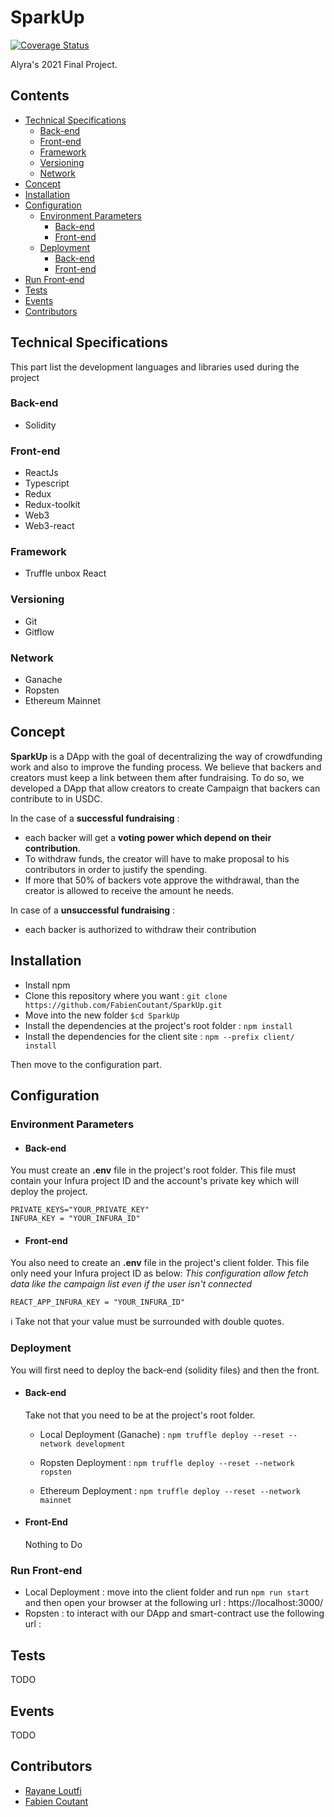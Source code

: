 # SparkUp 
[![Coverage Status](https://coveralls.io/repos/github/FabienCoutant/SparkUp/badge.svg?branch=master)](https://coveralls.io/github/FabienCoutant/SparkUp?branch=master)

Alyra's 2021 Final Project.


## Contents
* [Technical Specifications](#Technical-Specifications)
  * [Back-end](#Back-end)
  * [Front-end](#Front-end)
  * [Framework](#Framework)
  * [Versioning](#Versioning)
  * [Network](#Network)
* [Concept](#concept)
* [Installation](#Installation)
* [Configuration](#Configuration)
  * [Environment Parameters](#Environment-Parameters)
    * [Back-end](#Back-end) 
    * [Front-end](#Front-end) 
  * [Deployment](#Deployment)
    * [Back-end](#Back-end)
    * [Front-end](#Front-end)
* [Run Front-end](#Run-Front-end)
* [Tests](#Tests)
* [Events](#Events)
* [Contributors](#Contributors)

## Technical Specifications

This part list the development languages and libraries used during the project

### Back-end
* Solidity

### Front-end
* ReactJs
* Typescript
* Redux
* Redux-toolkit
* Web3
* Web3-react

### Framework
* Truffle unbox React

### Versioning
* Git
* Gitflow

### Network
* Ganache
* Ropsten
* Ethereum Mainnet



## Concept

**SparkUp** is a DApp with the goal of decentralizing the way of crowdfunding work and also to improve the funding
process. We believe that backers and creators must keep a link between them after fundraising. To do so, we developed a
DApp that allow creators to create Campaign that backers can contribute to in USDC.

In the case of a **successful fundraising** :

* each backer will get a **voting power which depend on their contribution**.
* To withdraw funds, the creator will have to make proposal to his contributors in order to justify the spending.
* If more that 50% of backers vote approve the withdrawal, than the creator is allowed to receive the amount he needs.

In case of a **unsuccessful fundraising** :

* each backer is authorized to withdraw their contribution


## Installation


* Install npm
* Clone this repository where you want : `git clone https://github.com/FabienCoutant/SparkUp.git`
* Move into the new folder `$cd SparkUp`
* Install the dependencies at the project's root folder : `npm install`
* Install the dependencies for the client site : `npm --prefix client/ install`

Then move to the configuration part.

## Configuration

### Environment Parameters

* #### Back-end

You must create an **.env** file in the project's root folder. This file must contain your Infura project ID and the
account's private key which will deploy the project.

```
PRIVATE_KEYS="YOUR_PRIVATE_KEY"
INFURA_KEY = "YOUR_INFURA_ID"
```

* #### Front-end

You also need to create an **.env** file in the project's client folder. This file only need your Infura project ID as
below:
*This configuration allow fetch data like the campaign list even if the user isn't connected*

```
REACT_APP_INFURA_KEY = "YOUR_INFURA_ID"
```

ℹ️ Take not that your value must be surrounded with double quotes.

### Deployment

You will first need to deploy the back-end (solidity files) and then the front.

* #### Back-end
  Take not that you need to be at the project's root folder.

    * Local Deployment (Ganache) : `npm truffle deploy --reset --network development`

    * Ropsten Deployment : `npm truffle deploy --reset --network ropsten`
      
    * Ethereum Deployment : `npm truffle deploy --reset --network mainnet`

* #### Front-End
  Nothing to Do

### Run Front-end
* Local Deployment : move into the client folder and run `npm run start` and then open your browser at the following url : https://localhost:3000/ 
* Ropsten : to interact with our DApp and smart-contract use the following url : 


## Tests

TODO

## Events

TODO


## Contributors


- [Rayane Loutfi](https://github.com/RayXpub)
- [Fabien Coutant](https://github.com/FabienCoutant)
